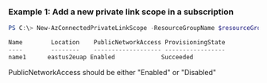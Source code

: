 ### Example 1: Add a new private link scope in a subscription
```powershell
PS C:\> New-AzConnectedPrivateLinkScope -ResourceGroupName $resourceGroupName -ScopeName $scopeName -PublicNetworkAccess "Enabled" -Location $location

Name        Location    PublicNetworkAccess ProvisioningState 
----        --------    ------------------- ----------------- 
name1      eastus2euap Enabled             Succeeded         

```

PublicNetworkAccess should be either "Enabled" or "Disabled"
